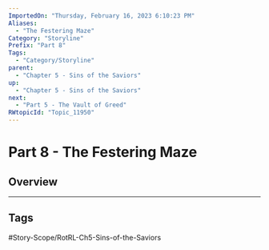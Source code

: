 ```yaml
---
ImportedOn: "Thursday, February 16, 2023 6:10:23 PM"
Aliases:
  - "The Festering Maze"
Category: "Storyline"
Prefix: "Part 8"
Tags:
  - "Category/Storyline"
parent:
  - "Chapter 5 - Sins of the Saviors"
up:
  - "Chapter 5 - Sins of the Saviors"
next:
  - "Part 5 - The Vault of Greed"
RWtopicId: "Topic_11950"
---
```

# Part 8 - The Festering Maze
## Overview

---
## Tags
#Story-Scope/RotRL-Ch5-Sins-of-the-Saviors

